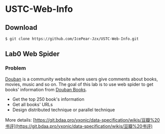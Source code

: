 # USTC-Web-Info

## Download

```shell
$ git clone https://github.com/IcePear-Jzx/USTC-Web-Info.git
```

## Lab0 Web Spider

### Problem

[Douban](https://www.douban.com) is a community website where users give comments about books, movies, music and so on. 
The goal of this lab is to use web spider to get books' information from [Douban Books](https://book.douban.com).

* Get the top 250 book's information
* Get all books' URLs
* Design distributed technique or parallel technique

More details:
[https://git.bdaa.pro/yxonic/data-specification/wikis/豆瓣%20书评](https://git.bdaa.pro/yxonic/data-specification/wikis/豆瓣%20书评)
